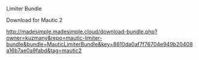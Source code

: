 Limiter Bundle

Download for Mautic 2

http://madesimple.madesimple.cloud/download-bundle.php?owner=kuzmany&repo=mautic-limiter-bundle&bundle=MauticLimiterBundle&key=8610da0af7f76704e949b20408a16b7ae0a9fabd&tag=mautic2